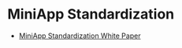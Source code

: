 # MiniApp Standardization

* [MiniApp Standardization White Paper](https://w3c.github.io/miniapp/white-paper/)
